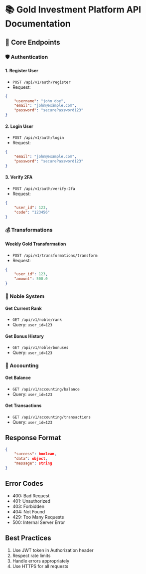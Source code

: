 
# 📚 Gold Investment Platform API Documentation

## 🚀 Core Endpoints

### 🛡️ Authentication

#### 1. Register User
- `POST /api/v1/auth/register`
- Request:
```json
{
    "username": "john_doe",
    "email": "john@example.com",
    "password": "securePassword123"
}
```

#### 2. Login User
- `POST /api/v1/auth/login`
- Request:
```json
{
    "email": "john@example.com",
    "password": "securePassword123"
}
```

#### 3. Verify 2FA
- `POST /api/v1/auth/verify-2fa`
- Request:
```json
{
    "user_id": 123,
    "code": "123456"
}
```

### 💰 Transformations

#### Weekly Gold Transformation
- `POST /api/v1/transformations/transform`
- Request:
```json
{
    "user_id": 123,
    "amount": 500.0
}
```

### 👑 Noble System

#### Get Current Rank
- `GET /api/v1/noble/rank`
- Query: `user_id=123`

#### Get Bonus History
- `GET /api/v1/noble/bonuses`
- Query: `user_id=123`

### 🧾 Accounting

#### Get Balance
- `GET /api/v1/accounting/balance`
- Query: `user_id=123`

#### Get Transactions
- `GET /api/v1/accounting/transactions`
- Query: `user_id=123`

## Response Format
```json
{
    "success": boolean,
    "data": object,
    "message": string
}
```

## Error Codes
- 400: Bad Request
- 401: Unauthorized
- 403: Forbidden
- 404: Not Found
- 429: Too Many Requests
- 500: Internal Server Error

## Best Practices
1. Use JWT token in Authorization header
2. Respect rate limits
3. Handle errors appropriately
4. Use HTTPS for all requests
